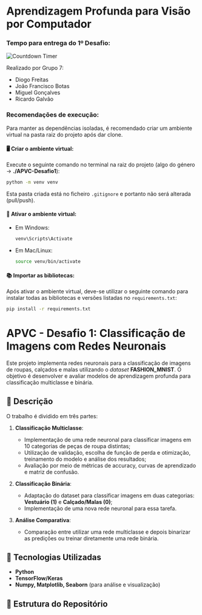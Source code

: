 # Aprendizagem Profunda para Visão por Computador 

### Tempo para entrega do 1º Desafio:

![Countdown Timer](https://i.countdownmail.com/415jet.gif)

Realizado por Grupo 7:

- Diogo Freitas
- João Francisco Botas
- Miguel Gonçalves
- Ricardo Galvão

### Recomendações de execução:

Para manter as dependências isoladas, é recomendado criar um ambiente virtual na pasta raiz do projeto após dar clone.

#### 🖥️ Criar o ambiente virtual:

Execute o seguinte comando no terminal na raiz do projeto (algo do género -> **./APVC-Desafio1**):  

```bash
python -m venv venv
```

Esta pasta criada está no ficheiro `.gitignore` e portanto não será alterada (pull/push).

#### 🚀 Ativar o ambiente virtual:

- Em Windows:
  ```bash
  venv\Scripts\Activate
  ```
- Em Mac/Linux:
  ```bash
  source venv/bin/activate
  ```
#### 📚 Importar as bibliotecas:

Após ativar o ambiente virtual, deve-se utilizar o seguinte comando para instalar todas as bibliotecas e versões listadas no `requirements.txt`:  

```bash
pip install -r requirements.txt
```

# APVC - Desafio 1: Classificação de Imagens com Redes Neuronais  

Este projeto implementa redes neuronais para a classificação de imagens de roupas, calçados e malas utilizando o _dataset_ **FASHION_MNIST**. O objetivo é desenvolver e avaliar modelos de aprendizagem profunda para classificação multiclasse e binária.  

## 📌 Descrição  

O trabalho é dividido em três partes:  

1. **Classificação Multiclasse**:  
   - Implementação de uma rede neuronal para classificar imagens em 10 categorias de peças de roupa distintas;  
   - Utilização de validação, escolha de função de perda e otimização, treinamento do modelo e análise dos resultados; 
   - Avaliação por meio de métricas de accuracy, curvas de aprendizado e matriz de confusão.  

2. **Classificação Binária**:  
   - Adaptação do dataset para classificar imagens em duas categorias: **Vestuário (1)** e **Calçado/Malas (0)**;
   - Implementação de uma nova rede neuronal para essa tarefa.  

3. **Análise Comparativa**:  
   - Comparação entre utilizar uma rede multiclasse e depois binarizar as predições ou treinar diretamente uma rede binária.  

## 🔧 Tecnologias Utilizadas  

- **Python**  
- **TensorFlow/Keras**  
- **Numpy, Matplotlib, Seaborn** (para análise e visualização)  

## 📂 Estrutura do Repositório  